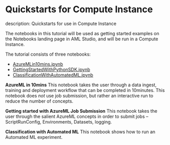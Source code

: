 # Quickstarts for Compute Instance

description: Quickstarts for use in Compute Instance

The notebooks in this tutorial will be used as getting started examples on the Notebooks landing page in AML Studio, and will be run in a Compute Instance.

The tutorial consists of three notebooks:

- [AzureMLin10mins.ipynb](AzureMLin10mins.ipynb)
- [GettingStartedWithPythonSDK.ipynb](GettingStartedWithPythonSDK.ipynb)
- [ClassificationWithAutomatedML.ipynb](ClassificationWithAutomatedML.ipynb)

**AzureML in 10mins** 
This notebook takes the user through a data ingest, training and deployment workflow that can be completed in 10minutes. This notebook does *not* use job submission, but rather an interactive run to reduce the number of concepts. 

**Getting started with AzureML Job Submission** This notebook takes the user through the salient AzureML concepts in order to submit jobs – ScriptRunConfig, Environments, Datasets, logging. 

**Classification with Automated ML** This notebook shows how to run an Automated ML experiment. 
